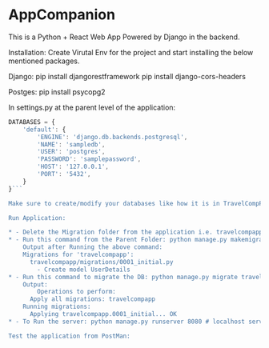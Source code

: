 # AppCompanion
This is a Python + React Web App
Powered by Django in the backend.

Installation:
Create Virutal Env for the project and start installing the below mentioned packages.

Django:
pip install djangorestframework
pip install django-cors-headers


Postges:
pip install psycopg2

In settings.py at the parent level of the application:
```js
DATABASES = {
    'default': {
        'ENGINE': 'django.db.backends.postgresql',
        'NAME': 'sampledb',
        'USER': 'postgres',
        'PASSWORD': 'samplepassword',
        'HOST': '127.0.0.1',
        'PORT': '5432',
    }
}```

Make sure to create/modify your databases like how it is in TravelCompProject/settings.py

Run Application:

* - Delete the Migration folder from the application i.e. travelcompapp/migrations
* - Run this command from the Parent Folder: python manage.py makemigrations travelcompapp
    Output after Running the above command:
    Migrations for 'travelcompapp':
      travelcompapp/migrations/0001_initial.py
        - Create model UserDetails
* - Run this command to migrate the DB: python manage.py migrate travelcompapp
    Output:
        Operations to perform:
      Apply all migrations: travelcompapp
    Running migrations:
      Applying travelcompapp.0001_initial... OK
* - To Run the server: python manage.py runserver 8080 # localhost server will run on 8080

Test the application from PostMan:






